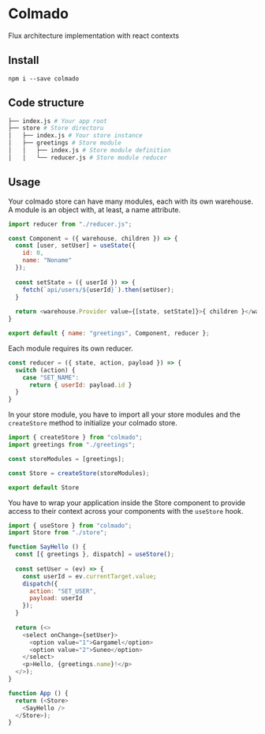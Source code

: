 # Colmado
Flux architecture implementation with react contexts

## Install

`npm i --save colmado`

## Code structure

```bash
├── index.js # Your app root
├── store # Store directoru
│   ├── index.js # Your store instance
│   ├── greetings # Store module
│   │   ├── index.js # Store module definition
│   │   └── reducer.js # Store module reducer
```

## Usage

Your colmado store can have many modules, each with its own warehouse. A module is an object with, at least, a name attribute.

```javascript
import reducer from "./reducer.js";

const Component = ({ warehouse, children }) => {
  const [user, setUser] = useState({
    id: 0,
    name: "Noname"
  });
  
  const setState = ({ userId }) => {
    fetch(`api/users/${userId}`).then(setUser);
  }
  
  return <warehouse.Provider value={[state, setState]}>{ children }</warehouse.Provider>
}

export default { name: "greetings", Component, reducer };
```

Each module requires its own reducer.

```javascript
const reducer = ({ state, action, payload }) => {
  switch (action) {
    case "SET_NAME":
      return { userId: payload.id }
  }
}
```

In your store module, you have to import all your store modules and the `createStore` method to initialize your colmado store.

```javascript
import { createStore } from "colmado";
import greetings from "./greetings";

const storeModules = [greetings];

const Store = createStore(storeModules);

export default Store
```

You have to wrap your application inside the Store component to provide access to their context across your components with the `useStore` hook.

```javascript
import { useStore } from "colmado";
import Store from "./store";

function SayHello () {
  const [{ greetings }, dispatch] = useStore();
  
  const setUser = (ev) => {
    const userId = ev.currentTarget.value;
    dispatch({
      action: "SET_USER",
      payload: userId
    });
  }
  
  return (<>
    <select onChange={setUser}>
      <option value="1">Gargamel</option>
      <option value="2">Suneo</option>
    </select>
    <p>Hello, {greetings.name}!</p>
  </>);
}

function App () {
  return (<Store>
    <SayHello />
  </Store>);
}
```
